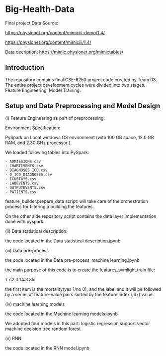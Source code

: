 # Big-Health-Data
Final project
Data Source:

https://physionet.org/content/mimiciii-demo/1.4/

https://physionet.org/content/mimiciii/1.4/

Data decription: https://mimic.physionet.org/mimictables/

## Introduction

The repository contains final CSE-6250 project code created by Team 03.  
The entire project development cycles were divided into two stages. Feature Engineering, Model Training.

## Setup and Data Preprocessing and Model Design


(i)  Feature Engineering as part of preprocessing:

Environment Specification:

PySpark on Local windows OS environment (with 100 GB space, 12.0 GB RAM, and 2.30 GHz processor ).

We loaded following tables into PySpark:

	- ADMISSIONS.csv
	- CHARTEVENTS.csv
	- DIAGNOSES_ICD.csv
	- D_ICD_DIAGNOSES.csv
	- ICUSTAYS.csv
	- LABEVENTS.csv
	- OUTPUTEVENTS.csv
	- PATIENTS.csv

feature_builder.prepare_data script: will take care of the orchestration process for filtering a building the features.

On the other side repository script contains the data layer implementation done with pyspark. 

(ii) Data statistical description:

the code located in the Data statistical description.ipynb

(iii) Data pre-process

the code located in the Data pre-process_machine learning.ipynb

the main purpose of this code is to create the features_svmlight.train file:


1 7:2.0  14:3.85
 

the first item is the mortality(yes 1/no 0), and the label and it will
be followed by a series of feature-value pairs sorted by the feature index (idx) value.

(iv) machine learning models

the code located in the Machine learning models.ipynb

We adopted four models in this part:
logistic regression
support vector machine
decision tree
random forest

(v) RNN

the code located in the RNN model.ipynb






